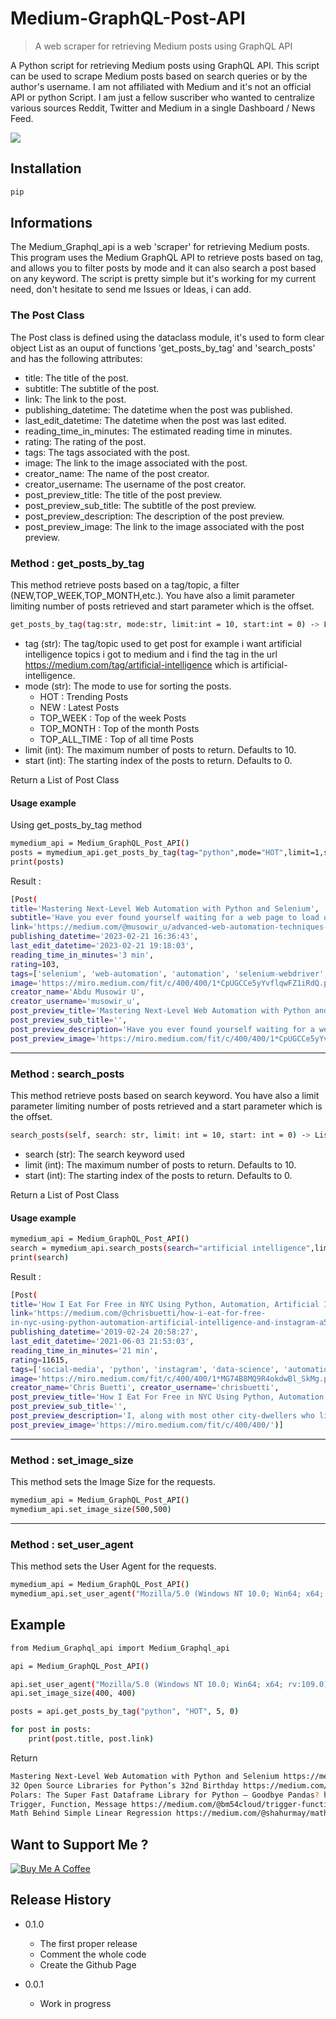# Medium-GraphQL-Post-API
> A web scraper for retrieving Medium posts using GraphQL API

A Python script for retrieving Medium posts using GraphQL API. This script can be used to scrape Medium posts based on search queries or by the author's username. I am not affiliated with Medium and it's not an official API or python Script. I am just a fellow suscriber who wanted to centralize various sources Reddit, Twitter and Medium in a single Dashboard / News Feed.



![](header.png)

## Installation

```sh
pip 
```

## Informations

The Medium_Graphql_api is a web 'scraper' for retrieving Medium posts. This program uses the Medium GraphQL API to retrieve posts based on tag, and allows you to filter posts by mode and it can also search a post based on any keyword. The script is pretty simple but it's working for my current need, don't hesitate to send me Issues or Ideas, i can add.

### The Post Class

The Post class is defined using the dataclass module, it's used to form clear object List as an ouput of functions 'get_posts_by_tag' and 'search_posts'  and has the following attributes:

* title: The title of the post.
* subtitle: The subtitle of the post.
* link: The link to the post.
* publishing_datetime: The datetime when the post was published.
* last_edit_datetime: The datetime when the post was last edited.
* reading_time_in_minutes: The estimated reading time in minutes.
* rating: The rating of the post.
* tags: The tags associated with the post.
* image: The link to the image associated with the post.
* creator_name: The name of the post creator.
* creator_username: The username of the post creator.
* post_preview_title: The title of the post preview.
* post_preview_sub_title: The subtitle of the post preview.
* post_preview_description: The description of the post preview.
* post_preview_image: The link to the image associated with the post preview.



### Method : get_posts_by_tag

This method retrieve posts based on a tag/topic, a filter (NEW,TOP_WEEK,TOP_MONTH,etc.). You have also a limit parameter limiting number of posts retrieved and start parameter which is the offset.

```sh 
get_posts_by_tag(tag:str, mode:str, limit:int = 10, start:int = 0) -> List[Post]
```
* tag (str): The tag/topic used to get post for example i want artificial intelligence topics i got to medium and i find the tag in the url https://medium.com/tag/artificial-intelligence which is artificial-intelligence.
* mode (str): The mode to use for sorting the posts. 
    * HOT : Trending Posts
    * NEW : Latest Posts
    * TOP_WEEK : Top of the week Posts
    * TOP_MONTH : Top of the month Posts
    * TOP_ALL_TIME : Top of all time Posts
* limit (int): The maximum number of posts to return. Defaults to 10.
* start (int): The starting index of the posts to return. Defaults to 0.

Return a List of Post Class

#### Usage example

Using get_posts_by_tag method

```sh
mymedium_api = Medium_GraphQL_Post_API()
posts = mymedium_api.get_posts_by_tag(tag="python",mode="HOT",limit=1,start=0)
print(posts)
```

Result :
```sh
[Post(
title='Mastering Next-Level Web Automation with Python and Selenium',
subtitle='Have you ever found yourself waiting for a web page to load or a button to become clickable while working on a Selenium automation project…',
link='https://medium.com/@musowir_u/advanced-web-automation-techniques-with-selenium-and-python-790e0446a325',
publishing_datetime='2023-02-21 16:36:43',
last_edit_datetime='2023-02-21 19:18:03',
reading_time_in_minutes='3 min',
rating=103,
tags=['selenium', 'web-automation', 'automation', 'selenium-webdriver', 'python'],
image='https://miro.medium.com/fit/c/400/400/1*CpUGCCe5yYvflqwFZ1iRdQ.png',
creator_name='Abdu Musowir U',
creator_username='musowir_u',
post_preview_title='Mastering Next-Level Web Automation with Python and Selenium',
post_preview_sub_title='',
post_preview_description='Have you ever found yourself waiting for a web page to load or a button to become clickable while working on a Selenium automation project? If you have, then you know how frustrating it can be to have your automation script fail just because you didn’t wait long enough for…',
post_preview_image='https://miro.medium.com/fit/c/400/400/1*CpUGCCe5yYvflqwFZ1iRdQ.png')]
```

<hr>

### Method : search_posts

This method retrieve posts based on search keyword. You have also a limit parameter limiting number of posts retrieved and a start parameter which is the offset.

```sh 
search_posts(self, search: str, limit: int = 10, start: int = 0) -> List[Post]:
```
* search (str): The search keyword used
* limit (int): The maximum number of posts to return. Defaults to 10.
* start (int): The starting index of the posts to return. Defaults to 0.

Return a List of Post Class

#### Usage example

```sh
mymedium_api = Medium_GraphQL_Post_API()
search = mymedium_api.search_posts(search="artificial intelligence",limit=1,start=0)
print(search)
```

Result :
```sh
[Post(
title='How I Eat For Free in NYC Using Python, Automation, Artificial Intelligence, and Instagram', subtitle='Living and working in the big apple comes with big rent.',
link='https://medium.com/@chrisbuetti/how-i-eat-for-free-
in-nyc-using-python-automation-artificial-intelligence-and-instagram-a5ed8a1e2a10',
publishing_datetime='2019-02-24 20:58:27',
last_edit_datetime='2021-06-03 21:53:03',
reading_time_in_minutes='21 min',
rating=11615,
tags=['social-media', 'python', 'instagram', 'data-science', 'automation'],
image='https://miro.medium.com/fit/c/400/400/1*MG74B8MQ9R4okdwBl_SkMg.png',
creator_name='Chris Buetti', creator_username='chrisbuetti',
post_preview_title='How I Eat For Free in NYC Using Python, Automation, Artificial Intelligence, and Instagram',
post_preview_sub_title='',
post_preview_description='I, along with most other city-dwellers who live inside a crammed closet we call an apartment, look to cut costs anywhere we can. It’s no secret one way to curtail expenses, at least we’re told, is to cook at…',
post_preview_image='https://miro.medium.com/fit/c/400/400/')]

```

<hr>

### Method : set_image_size

This method sets the Image Size for the requests.
```sh
mymedium_api = Medium_GraphQL_Post_API()
mymedium_api.set_image_size(500,500)
```

<hr>

### Method : set_user_agent

This method sets the User Agent for the requests.
```sh
mymedium_api = Medium_GraphQL_Post_API()
mymedium_api.set_user_agent("Mozilla/5.0 (Windows NT 10.0; Win64; x64; rv:109.0) Gecko/20100101 Firefox/111.0")

```

## Example
```sh
from Medium_Graphql_api import Medium_Graphql_api

api = Medium_GraphQL_Post_API()

api.set_user_agent("Mozilla/5.0 (Windows NT 10.0; Win64; x64; rv:109.0) Gecko/20100101 Firefox/111.0")
api.set_image_size(400, 400)

posts = api.get_posts_by_tag("python", "HOT", 5, 0)

for post in posts:
    print(post.title, post.link)
```

Return 
```sh
Mastering Next-Level Web Automation with Python and Selenium https://medium.com/@musowir_u/advanced-web-automation-techniques-with-selenium-and-python-790e0446a325
32 Open Source Libraries for Python’s 32nd Birthday https://medium.com/plain-simple-software/32-open-source-libraries-for-pythons-32nd-birthday-8bb3301ec43a
Polars: The Super Fast Dataframe Library for Python — Goodbye Pandas? https://artificialcorner.com/polars-the-super-fast-dataframe-library-for-python-goodbye-pandas-85156e84337f
Trigger, Function, Message https://medium.com/@bm54cloud/trigger-function-message-12f117b7f067
Math Behind Simple Linear Regression https://medium.com/@shahurmay/math-behind-simple-linear-regression-1e036311d135
```


## Want to Support Me ?

<a href="https://www.buymeacoffee.com/irvhes3" target="_blank"><img src="https://www.buymeacoffee.com/assets/img/custom_images/orange_img.png" alt="Buy Me A Coffee" style="height: auto !important;width: auto !important;" ></a>


## Release History

* 0.1.0
    * The first proper release
    * Comment the whole code
    * Create the Github Page
    
* 0.0.1
    * Work in progress

